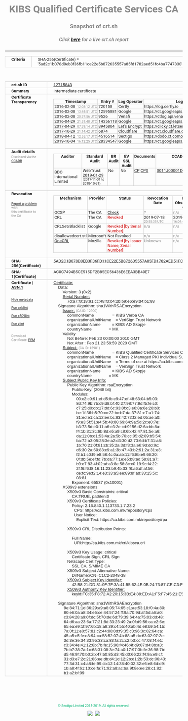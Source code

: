 # KIBS Qualified Certificate Services CA
### Snapshot of crt.sh
##### Click [here](https://crt.sh/?q=5AD2C1B078D0EB3F36FB11CE22E5B872635557A85FD1782AED51FC4BA7747330) for a live crt.sh report

---
<!DOCTYPE HTML PUBLIC "-//W3C//DTD HTML 4.0 Transitional//EN">
<HTML>
<HEAD>
  <META http-equiv="Content-Type" content="text/html; charset=UTF-8">
  <TITLE>crt.sh | 5ad2c1b078d0eb3f36fb11ce22e5b872635557a85fd1782aed51fc4ba7747330</TITLE>
  <META name="description" content="Free CT Log Certificate Search Tool from Sectigo (formerly Comodo CA)">
  <META name="keywords" content="crt.sh, CT, Certificate Transparency, Certificate Search, SSL Certificate, Sectigo, Comodo CA">
  <LINK href="//fonts.googleapis.com/css?family=Roboto+Mono|Roboto:400,400i,700,700i" rel="stylesheet">
  <STYLE type="text/css">
    a {
      white-space: nowrap;
    }
    body {
      color: #888888;
      font: 12pt Roboto, sans-serif;
      padding-top: 10px;
      text-align: center
    }
    form {
      margin: 0px
    }
    span {
      border-radius: 10px
    }
    span.heading {
      color: #888888;
      font: 12pt Roboto, sans-serif
    }
    span.title {
      background-color: #00B373;
      color: #FFFFFF;
      font: bold 18pt Roboto, sans-serif;
      padding: 0px 5px
    }
    span.text {
      color: #888888;
      font: 10pt Roboto, sans-serif
    }
    span.whiteongrey {
      background-color: #D9D9D6;
      color: #FFFFFF;
      font: bold 18pt Roboto, sans-serif;
      padding: 0px 5px
    }
    table {
      border-collapse: collapse;
      color: #222222;
      font: 10pt Roboto, sans-serif;
      margin-left: auto;
      margin-right: auto
    }
    table.options {
      border: none;
      margin-left: 10px
    }
    td, th {
      border: 1px solid #CCCCCC;
      padding: 0px 2px;
      text-align: left;
      vertical-align: top
    }
    td.outer, th.outer {
      border: 1px solid #CCCCCC;
      padding: 2px 20px;
      text-align: left
    }
    th.heading {
      color: #888888;
      font: bold italic 12pt Roboto, sans-serif;
      padding: 20px 0px 0px;
      text-align: center
    }
    th.options, td.options {
      border: none;
      vertical-align: middle
    }
    td.text {
      font: 10pt "Roboto Mono", sans-serif;
      padding: 2px 20px
    }
    td.heading {
      border: none;
      color: #888888;
      font: 12pt Roboto, sans-serif;
      padding-top: 20px;
      text-align: center
    }
    table.lint td, th {
      text-align: center
    }
    .button {
      background-color: #00B373;
      border-radius: 10px;
      color: #FFFFFF;
      font: bold 13pt Roboto, sans-serif
    }
    .copyright {
      font: 8pt Roboto, sans-serif;
      color: #00B373
    }
    .input {
      border: 1px solid #888888;
      font-weight: bold;
      text-align: center
    }
    .small {
      font: 8pt Roboto, sans-serif;
      color: #888888
    }
    .error {
      background-color: #FFDFDF;
      color: #CC0000;
      font-weight: bold
    }
    .fatal {
      background-color: #0000AA;
      color: #FFFFFF;
      font-weight: bold
    }
    .notice {
      background-color: #FFFFDF;
      color: #606000
    }
    .warning {
      background-color: #FFEFDF;
      color: #DF6000
    }
  </STYLE>
</HEAD>
<BODY>

<TABLE>
  <TR>
    <TH class="outer">Criteria</TH>
    <TD class="outer">SHA-256(Certificate) = '5ad2c1b078d0eb3f36fb11ce22e5b872635557a85fd1782aed51fc4ba7747330'</TD>
  </TR>
</TABLE>
<BR>
<TABLE>
  <TR>
    <TH class="outer">crt.sh ID</TH>
    <TD class="outer"><A href="?id=12715843">12715843</A></TD>
  </TR>
  <TR>
    <TH class="outer">Summary</TH>
    <TD class="outer">Intermediate certificate</TD>
  </TR>
  <TR>
    <TH class="outer">Certificate<BR>Transparency</TH>
    <TD class="outer">
<TABLE class="options" style="margin-left:0px">
  <TR>
    <TH>Timestamp</TH>
    <TH>Entry #</TH>
    <TH>Log Operator</TH>
    <TH>Log URL</TH>
  </TR>
  <TR>
    <TD>2016-02-08&nbsp; <FONT class="small">12:08:12 UTC</FONT></TD>
    <TD>720158</TD>
    <TD>Certly</TD>
    <TD>https://log.certly.io</TD>
  </TR>
  <TR>
    <TD>2016-02-08&nbsp; <FONT class="small">13:44:51 UTC</FONT></TD>
    <TD>12595881</TD>
    <TD>Google</TD>
    <TD>https://ct.googleapis.com/pilot</TD>
  </TR>
  <TR>
    <TD>2016-02-08&nbsp; <FONT class="small">20:37:56 UTC</FONT></TD>
    <TD>9526</TD>
    <TD>Venafi</TD>
    <TD>https://ctlog.api.venafi.com</TD>
  </TR>
  <TR>
    <TD>2016-04-29&nbsp; <FONT class="small">21:51:48 UTC</FONT></TD>
    <TD>14356118</TD>
    <TD>Google</TD>
    <TD>https://ct.googleapis.com/rocketeer</TD>
  </TR>
  <TR>
    <TD>2017-04-29&nbsp; <FONT class="small">07:39:14 UTC</FONT></TD>
    <TD>8945804</TD>
    <TD>Let's Encrypt</TD>
    <TD>https://clicky.ct.letsencrypt.org</TD>
  </TR>
  <TR>
    <TD>2017-10-29&nbsp; <FONT class="small">21:14:42 UTC</FONT></TD>
    <TD>6874</TD>
    <TD>Cloudflare</TD>
    <TD>https://ct.cloudflare.com/logs/nimbus2020</TD>
  </TR>
  <TR>
    <TD>2018-04-12&nbsp; <FONT class="small">12:55:17 UTC</FONT></TD>
    <TD>4516514</TD>
    <TD>Sectigo</TD>
    <TD>https://dodo.ct.comodo.com</TD>
  </TR>
  <TR>
    <TD>2019-10-04&nbsp; <FONT class="small">16:12:25 UTC</FONT></TD>
    <TD>28334547</TD>
    <TD>Google</TD>
    <TD>https://ct.googleapis.com/logs/argon2020</TD>
  </TR>
</TABLE>
    </TD>
  </TR>
  <TR>
    <TH class="outer">Audit details<BR>
      <DIV class="small" style="padding-top:3px">Disclosed via the
        <A href="//ccadb-public.secure.force.com/mozilla/PublicAllIntermediateCerts" target="_blank">CCADB</A></DIV>
    </TH>
    <TD class="outer">
<TABLE class="options" style="margin-left:0px">
  <TR>
    <TH>Auditor</TH>
    <TH>Standard Audit</TH>
    <TH>BR Audit</TH>
    <TH>EV SSL Audit</TH>
    <TH>Documents</TH>
    <TH>CCADB</TH>
    <TH>Root Owner / Certificate</TH>
  </TR>
  <TR>
    <TD style="vertical-align:middle">BDO International Limited</TD>
    <TD>WebTrust:
      <A href="https://www.cpacanada.ca/generichandlers/CPACHandler.ashx?attachmentid=224491" target="_blank">2019-01-29</A>
      <BR><FONT style="font-size:8pt">(2017-11-01 to 2018-10-31)</FONT></TD>
    <TD>No    <TD>No    <TD>
      <A href="https://www.websecurity.symantec.com/content/dam/websitesecurity/digitalassets/desktop/pdfs/repository/STN_CP.pdf" target="blank">CP</A>
      <A href="https://www.websecurity.symantec.com/content/dam/websitesecurity/digitalassets/desktop/pdfs/repository/STN%20CPS%20v3.10.pdf" target="blank">CPS</A>
    </TD>
    <TD><A href="//ccadb.force.com/0011J00001DZ0K8QAL" target="_blank">0011J00001DZ0K8QAL</A></TD>
    <TD><A href="/?id=68409">DigiCert</A></TD>
  </TR>
</TABLE>
    </TD>
  </TR>
  <TR>
    <TH class="outer">Revocation<BR><BR>
      <DIV class="small" style="padding-top:3px"><A href="?id=12715843&opt=problemreporting">Report a problem</A> with<BR>this certificate to the CA</DIV></TH>
    <TD class="outer">
      <TABLE class="options" style="margin-left:0px">
        <TR>
          <TH>Mechanism</TH>
          <TH>Provider</TH>
          <TH>Status</TH>
          <TH>Revocation Date</TH>
          <TH>Last Observed in CRL</TH>
          <TH>Last Checked <SPAN style="color:#CC0000;vertical-align:middle;font-size:70%;font-weight:normal">(Error)</SPAN></TH>
        </TR>
        <TR>
          <TD>OCSP</TD>
          <TD>The CA</TD>
          <TD><A href="?id=12715843&opt=ocsp">Check</A></TD>
          <TD><SPAN style="color:#888888">?</SPAN></TD>
          <TD><SPAN style="color:#888888">n/a</SPAN></TD>
          <TD><SPAN style="color:#888888">?</SPAN></TD>
        </TR>
        <TR>
          <TD>CRL</TD>
          <TD>The CA</TD>
          <TD><SPAN style="color:#CC0000">Revoked</SPAN></TD><TD>2019-07-18&nbsp; <FONT class="small">20:55:35 UTC</FONT></TD><TD>2019-07-19&nbsp; <FONT class="small">16:04:49 UTC</FONT></TD><TD>2019-12-04&nbsp; <FONT class="small">16:44:55 UTC</FONT></TD>
        </TR>
        <TR>
          <TD>CRLSet/Blacklist</TD>
          <TD>Google</TD>
          <TD><SPAN style="color:#CC0000">Revoked [by Serial Number]</SPAN></TD>
          <TD><SPAN style="color:#888888">n/a</SPAN></TD>
          <TD><SPAN style="color:#888888">n/a</SPAN></TD>
          <TD><SPAN style="color:#888888">n/a</SPAN></TD>
        </TR>
        <TR>
          <TD>disallowedcert.stl</TD>
          <TD>Microsoft</TD>
          <TD>Not Revoked</TD>
          <TD><SPAN style="color:#888888">n/a</SPAN></TD>
          <TD><SPAN style="color:#888888">n/a</SPAN></TD>
          <TD><SPAN style="color:#888888">n/a</SPAN></TD>
        </TR>
        <TR>
          <TD><A href="/mozilla-onecrl" target="_blank">OneCRL</A></TD>
          <TD>Mozilla</TD>
          <TD><SPAN style="color:#CC0000">Revoked [by Issuer Name, Serial Number]</SPAN></TD><TD><SPAN style="color:#888888">Unknown</SPAN></TD>
          <TD><SPAN style="color:#888888">n/a</SPAN></TD>
          <TD><SPAN style="color:#888888">n/a</SPAN></TD>
        </TR>
      </TABLE>
    </TD>
  </TR>
  <TR>
    <TH class="outer">SHA-256(Certificate)</TH>
    <TD class="outer"><A href="//censys.io/certificates/5ad2c1b078d0eb3f36fb11ce22e5b872635557a85fd1782aed51fc4ba7747330">5AD2C1B078D0EB3F36FB11CE22E5B872635557A85FD1782AED51FC4BA7747330</A></TD>
  </TR>
  <TR>
    <TH class="outer">SHA-1(Certificate)</TH>
    <TD class="outer">AC0C7494B5CE515DF2B85EC56436E6EEA3BB40E7</TD>
  </TR>
  <TR>
    <TH class="outer">Certificate | <A href="?asn1=12715843">ASN.1</A>
      <SPAN class="small"><BR>
      <BR><BR><A href="?id=12715843&opt=nometadata">Hide metadata</A>
      <BR><BR><A href="?id=12715843&opt=cablint">Run cablint</A>
      <BR><BR><A href="?id=12715843&opt=x509lint">Run x509lint</A>
      <BR><BR><A href="?id=12715843&opt=zlint">Run zlint</A>
      <BR><BR><BR>Download Certificate: <A href="?d=12715843">PEM</A>
      </SPAN>
    </TH>
    <TD class="text"><A href="?d=12715843">Certificate:</A><BR>&nbsp;&nbsp;&nbsp;&nbsp;Data:<BR>&nbsp;&nbsp;&nbsp;&nbsp;&nbsp;&nbsp;&nbsp;&nbsp;Version:&nbsp;3&nbsp;(0x2)<BR>&nbsp;&nbsp;&nbsp;&nbsp;&nbsp;&nbsp;&nbsp;&nbsp;<A href="?serial=7da7f01891cc48f3b42bb9e6e9d4b188">Serial&nbsp;Number:</A><BR>&nbsp;&nbsp;&nbsp;&nbsp;&nbsp;&nbsp;&nbsp;&nbsp;&nbsp;&nbsp;&nbsp;&nbsp;7d:a7:f0:18:91:cc:48:f3:b4:2b:b9:e6:e9:d4:b1:88<BR>&nbsp;&nbsp;&nbsp;&nbsp;Signature&nbsp;Algorithm:&nbsp;sha1WithRSAEncryption<BR>&nbsp;&nbsp;&nbsp;&nbsp;&nbsp;&nbsp;&nbsp;&nbsp;<A href="?caid=12900">Issuer:</A> <SPAN class="small">(CA ID: 12900)</SPAN><BR>&nbsp;&nbsp;&nbsp;&nbsp;&nbsp;&nbsp;&nbsp;&nbsp;&nbsp;&nbsp;&nbsp;&nbsp;commonName&nbsp;&nbsp;&nbsp;&nbsp;&nbsp;&nbsp;&nbsp;&nbsp;&nbsp;&nbsp;&nbsp;&nbsp;&nbsp;&nbsp;&nbsp;&nbsp;=&nbsp;KIBS&nbsp;Verba&nbsp;CA<BR>&nbsp;&nbsp;&nbsp;&nbsp;&nbsp;&nbsp;&nbsp;&nbsp;&nbsp;&nbsp;&nbsp;&nbsp;organizationalUnitName&nbsp;&nbsp;&nbsp;&nbsp;=&nbsp;VeriSign&nbsp;Trust&nbsp;Network<BR>&nbsp;&nbsp;&nbsp;&nbsp;&nbsp;&nbsp;&nbsp;&nbsp;&nbsp;&nbsp;&nbsp;&nbsp;organizationName&nbsp;&nbsp;&nbsp;&nbsp;&nbsp;&nbsp;&nbsp;&nbsp;&nbsp;&nbsp;=&nbsp;KIBS&nbsp;AD&nbsp;Skopje<BR>&nbsp;&nbsp;&nbsp;&nbsp;&nbsp;&nbsp;&nbsp;&nbsp;&nbsp;&nbsp;&nbsp;&nbsp;countryName&nbsp;&nbsp;&nbsp;&nbsp;&nbsp;&nbsp;&nbsp;&nbsp;&nbsp;&nbsp;&nbsp;&nbsp;&nbsp;&nbsp;&nbsp;=&nbsp;MK<BR>&nbsp;&nbsp;&nbsp;&nbsp;&nbsp;&nbsp;&nbsp;&nbsp;Validity<BR>&nbsp;&nbsp;&nbsp;&nbsp;&nbsp;&nbsp;&nbsp;&nbsp;&nbsp;&nbsp;&nbsp;&nbsp;Not&nbsp;Before:&nbsp;Feb&nbsp;23&nbsp;00:00:00&nbsp;2010&nbsp;GMT<BR>&nbsp;&nbsp;&nbsp;&nbsp;&nbsp;&nbsp;&nbsp;&nbsp;&nbsp;&nbsp;&nbsp;&nbsp;Not&nbsp;After&nbsp;:&nbsp;Feb&nbsp;21&nbsp;23:59:59&nbsp;2020&nbsp;GMT<BR>&nbsp;&nbsp;&nbsp;&nbsp;&nbsp;&nbsp;&nbsp;&nbsp;<A href="?caid=12901">Subject:</A> <SPAN class="small">(CA ID: 12901)</SPAN><BR>&nbsp;&nbsp;&nbsp;&nbsp;&nbsp;&nbsp;&nbsp;&nbsp;&nbsp;&nbsp;&nbsp;&nbsp;commonName&nbsp;&nbsp;&nbsp;&nbsp;&nbsp;&nbsp;&nbsp;&nbsp;&nbsp;&nbsp;&nbsp;&nbsp;&nbsp;&nbsp;&nbsp;&nbsp;=&nbsp;KIBS&nbsp;Qualified&nbsp;Certificate&nbsp;Services&nbsp;CA<BR>&nbsp;&nbsp;&nbsp;&nbsp;&nbsp;&nbsp;&nbsp;&nbsp;&nbsp;&nbsp;&nbsp;&nbsp;organizationalUnitName&nbsp;&nbsp;&nbsp;&nbsp;=&nbsp;Class&nbsp;2&nbsp;Managed&nbsp;PKI&nbsp;Individual&nbsp;Subscriber&nbsp;CA<BR>&nbsp;&nbsp;&nbsp;&nbsp;&nbsp;&nbsp;&nbsp;&nbsp;&nbsp;&nbsp;&nbsp;&nbsp;organizationalUnitName&nbsp;&nbsp;&nbsp;&nbsp;=&nbsp;Terms&nbsp;of&nbsp;use&nbsp;at&nbsp;https://ca.kibs.com.mk/repository/rpa&nbsp;(c)10<BR>&nbsp;&nbsp;&nbsp;&nbsp;&nbsp;&nbsp;&nbsp;&nbsp;&nbsp;&nbsp;&nbsp;&nbsp;organizationalUnitName&nbsp;&nbsp;&nbsp;&nbsp;=&nbsp;VeriSign&nbsp;Trust&nbsp;Network<BR>&nbsp;&nbsp;&nbsp;&nbsp;&nbsp;&nbsp;&nbsp;&nbsp;&nbsp;&nbsp;&nbsp;&nbsp;organizationName&nbsp;&nbsp;&nbsp;&nbsp;&nbsp;&nbsp;&nbsp;&nbsp;&nbsp;&nbsp;=&nbsp;KIBS&nbsp;AD&nbsp;Skopje<BR>&nbsp;&nbsp;&nbsp;&nbsp;&nbsp;&nbsp;&nbsp;&nbsp;&nbsp;&nbsp;&nbsp;&nbsp;countryName&nbsp;&nbsp;&nbsp;&nbsp;&nbsp;&nbsp;&nbsp;&nbsp;&nbsp;&nbsp;&nbsp;&nbsp;&nbsp;&nbsp;&nbsp;=&nbsp;MK<BR>&nbsp;&nbsp;&nbsp;&nbsp;&nbsp;&nbsp;&nbsp;&nbsp;<A href="?spkisha256=e08dcf2fcb10582cb8cf024aa35d45aa85f26a8aa4fbde7e9d916e8e791c8184">Subject&nbsp;Public&nbsp;Key&nbsp;Info:</A><BR>&nbsp;&nbsp;&nbsp;&nbsp;&nbsp;&nbsp;&nbsp;&nbsp;&nbsp;&nbsp;&nbsp;&nbsp;Public&nbsp;Key&nbsp;Algorithm:&nbsp;rsaEncryption<BR>&nbsp;&nbsp;&nbsp;&nbsp;&nbsp;&nbsp;&nbsp;&nbsp;&nbsp;&nbsp;&nbsp;&nbsp;&nbsp;&nbsp;&nbsp;&nbsp;Public-Key:&nbsp;(2048&nbsp;bit)<BR>&nbsp;&nbsp;&nbsp;&nbsp;&nbsp;&nbsp;&nbsp;&nbsp;&nbsp;&nbsp;&nbsp;&nbsp;&nbsp;&nbsp;&nbsp;&nbsp;Modulus:<BR>&nbsp;&nbsp;&nbsp;&nbsp;&nbsp;&nbsp;&nbsp;&nbsp;&nbsp;&nbsp;&nbsp;&nbsp;&nbsp;&nbsp;&nbsp;&nbsp;&nbsp;&nbsp;&nbsp;&nbsp;00:c2:c9:91:ef:d5:fb:e9:47:ef:48:63:04:b5:03:<BR>&nbsp;&nbsp;&nbsp;&nbsp;&nbsp;&nbsp;&nbsp;&nbsp;&nbsp;&nbsp;&nbsp;&nbsp;&nbsp;&nbsp;&nbsp;&nbsp;&nbsp;&nbsp;&nbsp;&nbsp;8d:74:9b:7b:c9:d8:bf:40:27:98:77:9d:fb:fe:c0:<BR>&nbsp;&nbsp;&nbsp;&nbsp;&nbsp;&nbsp;&nbsp;&nbsp;&nbsp;&nbsp;&nbsp;&nbsp;&nbsp;&nbsp;&nbsp;&nbsp;&nbsp;&nbsp;&nbsp;&nbsp;c7:25:d0:db:17:dd:6c:93:0f:c3:e6:8a:6e:20:b0:<BR>&nbsp;&nbsp;&nbsp;&nbsp;&nbsp;&nbsp;&nbsp;&nbsp;&nbsp;&nbsp;&nbsp;&nbsp;&nbsp;&nbsp;&nbsp;&nbsp;&nbsp;&nbsp;&nbsp;&nbsp;be:1f:36:b5:70:cc:22:bc:b7:da:37:81:e7:a1:74:<BR>&nbsp;&nbsp;&nbsp;&nbsp;&nbsp;&nbsp;&nbsp;&nbsp;&nbsp;&nbsp;&nbsp;&nbsp;&nbsp;&nbsp;&nbsp;&nbsp;&nbsp;&nbsp;&nbsp;&nbsp;31:ed:e1:ca:12:ee:bc:83:42:72:f2:ed:0b:ae:a0:<BR>&nbsp;&nbsp;&nbsp;&nbsp;&nbsp;&nbsp;&nbsp;&nbsp;&nbsp;&nbsp;&nbsp;&nbsp;&nbsp;&nbsp;&nbsp;&nbsp;&nbsp;&nbsp;&nbsp;&nbsp;f9:e3:5f:51:e4:5b:48:88:69:64:9a:5d:2c:e0:7e:<BR>&nbsp;&nbsp;&nbsp;&nbsp;&nbsp;&nbsp;&nbsp;&nbsp;&nbsp;&nbsp;&nbsp;&nbsp;&nbsp;&nbsp;&nbsp;&nbsp;&nbsp;&nbsp;&nbsp;&nbsp;b3:73:5d:e0:11:a6:e3:2e:cd:9f:56:d2:6a:bb:8a:<BR>&nbsp;&nbsp;&nbsp;&nbsp;&nbsp;&nbsp;&nbsp;&nbsp;&nbsp;&nbsp;&nbsp;&nbsp;&nbsp;&nbsp;&nbsp;&nbsp;&nbsp;&nbsp;&nbsp;&nbsp;f4:1b:31:3c:6b:8d:e5:a9:c8:6b:42:47:81:5e:a6:<BR>&nbsp;&nbsp;&nbsp;&nbsp;&nbsp;&nbsp;&nbsp;&nbsp;&nbsp;&nbsp;&nbsp;&nbsp;&nbsp;&nbsp;&nbsp;&nbsp;&nbsp;&nbsp;&nbsp;&nbsp;da:11:0b:d1:53:4a:2a:5b:70:cc:05:d2:89:b5:54:<BR>&nbsp;&nbsp;&nbsp;&nbsp;&nbsp;&nbsp;&nbsp;&nbsp;&nbsp;&nbsp;&nbsp;&nbsp;&nbsp;&nbsp;&nbsp;&nbsp;&nbsp;&nbsp;&nbsp;&nbsp;ba:72:a3:05:28:3e:a2:d3:30:d2:73:6d:b7:31:a8:<BR>&nbsp;&nbsp;&nbsp;&nbsp;&nbsp;&nbsp;&nbsp;&nbsp;&nbsp;&nbsp;&nbsp;&nbsp;&nbsp;&nbsp;&nbsp;&nbsp;&nbsp;&nbsp;&nbsp;&nbsp;1b:70:21:0f:81:cb:35:2a:3d:f3:3a:e6:9d:dd:9c:<BR>&nbsp;&nbsp;&nbsp;&nbsp;&nbsp;&nbsp;&nbsp;&nbsp;&nbsp;&nbsp;&nbsp;&nbsp;&nbsp;&nbsp;&nbsp;&nbsp;&nbsp;&nbsp;&nbsp;&nbsp;d6:30:2a:60:83:c9:a1:3b:47:43:b2:91:2a:31:e3:<BR>&nbsp;&nbsp;&nbsp;&nbsp;&nbsp;&nbsp;&nbsp;&nbsp;&nbsp;&nbsp;&nbsp;&nbsp;&nbsp;&nbsp;&nbsp;&nbsp;&nbsp;&nbsp;&nbsp;&nbsp;f2:b1:c0:f9:e8:58:4c:0a:ab:11:f6:8b:e9:66:20:<BR>&nbsp;&nbsp;&nbsp;&nbsp;&nbsp;&nbsp;&nbsp;&nbsp;&nbsp;&nbsp;&nbsp;&nbsp;&nbsp;&nbsp;&nbsp;&nbsp;&nbsp;&nbsp;&nbsp;&nbsp;0f:db:5e:ef:fd:7b:da:77:1e:e5:b8:ad:58:81:a7:<BR>&nbsp;&nbsp;&nbsp;&nbsp;&nbsp;&nbsp;&nbsp;&nbsp;&nbsp;&nbsp;&nbsp;&nbsp;&nbsp;&nbsp;&nbsp;&nbsp;&nbsp;&nbsp;&nbsp;&nbsp;b9:e7:83:4f:02:af:a3:8e:58:8c:c0:19:9c:f4:22:<BR>&nbsp;&nbsp;&nbsp;&nbsp;&nbsp;&nbsp;&nbsp;&nbsp;&nbsp;&nbsp;&nbsp;&nbsp;&nbsp;&nbsp;&nbsp;&nbsp;&nbsp;&nbsp;&nbsp;&nbsp;2f:f6:f6:f8:16:11:23:b9:4b:33:f8:a6:df:af:56:<BR>&nbsp;&nbsp;&nbsp;&nbsp;&nbsp;&nbsp;&nbsp;&nbsp;&nbsp;&nbsp;&nbsp;&nbsp;&nbsp;&nbsp;&nbsp;&nbsp;&nbsp;&nbsp;&nbsp;&nbsp;de:fc:9e:f2:14:e3:33:a5:ee:89:8f:ad:33:15:5c:<BR>&nbsp;&nbsp;&nbsp;&nbsp;&nbsp;&nbsp;&nbsp;&nbsp;&nbsp;&nbsp;&nbsp;&nbsp;&nbsp;&nbsp;&nbsp;&nbsp;&nbsp;&nbsp;&nbsp;&nbsp;08:81<BR>&nbsp;&nbsp;&nbsp;&nbsp;&nbsp;&nbsp;&nbsp;&nbsp;&nbsp;&nbsp;&nbsp;&nbsp;&nbsp;&nbsp;&nbsp;&nbsp;Exponent:&nbsp;65537&nbsp;(0x10001)<BR>&nbsp;&nbsp;&nbsp;&nbsp;&nbsp;&nbsp;&nbsp;&nbsp;X509v3&nbsp;extensions:<BR>&nbsp;&nbsp;&nbsp;&nbsp;&nbsp;&nbsp;&nbsp;&nbsp;&nbsp;&nbsp;&nbsp;&nbsp;X509v3&nbsp;Basic&nbsp;Constraints:&nbsp;critical<BR>&nbsp;&nbsp;&nbsp;&nbsp;&nbsp;&nbsp;&nbsp;&nbsp;&nbsp;&nbsp;&nbsp;&nbsp;&nbsp;&nbsp;&nbsp;&nbsp;CA:TRUE,&nbsp;pathlen:0<BR>&nbsp;&nbsp;&nbsp;&nbsp;&nbsp;&nbsp;&nbsp;&nbsp;&nbsp;&nbsp;&nbsp;&nbsp;X509v3&nbsp;Certificate&nbsp;Policies:&nbsp;<BR>&nbsp;&nbsp;&nbsp;&nbsp;&nbsp;&nbsp;&nbsp;&nbsp;&nbsp;&nbsp;&nbsp;&nbsp;&nbsp;&nbsp;&nbsp;&nbsp;Policy:&nbsp;2.16.840.1.113733.1.7.23.2<BR>&nbsp;&nbsp;&nbsp;&nbsp;&nbsp;&nbsp;&nbsp;&nbsp;&nbsp;&nbsp;&nbsp;&nbsp;&nbsp;&nbsp;&nbsp;&nbsp;&nbsp;&nbsp;CPS:&nbsp;https://ca.kibs.com.mk/repository/cps<BR>&nbsp;&nbsp;&nbsp;&nbsp;&nbsp;&nbsp;&nbsp;&nbsp;&nbsp;&nbsp;&nbsp;&nbsp;&nbsp;&nbsp;&nbsp;&nbsp;&nbsp;&nbsp;User&nbsp;Notice:<BR>&nbsp;&nbsp;&nbsp;&nbsp;&nbsp;&nbsp;&nbsp;&nbsp;&nbsp;&nbsp;&nbsp;&nbsp;&nbsp;&nbsp;&nbsp;&nbsp;&nbsp;&nbsp;&nbsp;&nbsp;Explicit&nbsp;Text:&nbsp;https://ca.kibs.com.mk/repository/rpa<BR><BR>&nbsp;&nbsp;&nbsp;&nbsp;&nbsp;&nbsp;&nbsp;&nbsp;&nbsp;&nbsp;&nbsp;&nbsp;X509v3&nbsp;CRL&nbsp;Distribution&nbsp;Points:&nbsp;<BR><BR>&nbsp;&nbsp;&nbsp;&nbsp;&nbsp;&nbsp;&nbsp;&nbsp;&nbsp;&nbsp;&nbsp;&nbsp;&nbsp;&nbsp;&nbsp;&nbsp;Full&nbsp;Name:<BR>&nbsp;&nbsp;&nbsp;&nbsp;&nbsp;&nbsp;&nbsp;&nbsp;&nbsp;&nbsp;&nbsp;&nbsp;&nbsp;&nbsp;&nbsp;&nbsp;&nbsp;&nbsp;URI:http://ca.kibs.com.mk/crl/kibsca.crl<BR><BR>&nbsp;&nbsp;&nbsp;&nbsp;&nbsp;&nbsp;&nbsp;&nbsp;&nbsp;&nbsp;&nbsp;&nbsp;X509v3&nbsp;Key&nbsp;Usage:&nbsp;critical<BR>&nbsp;&nbsp;&nbsp;&nbsp;&nbsp;&nbsp;&nbsp;&nbsp;&nbsp;&nbsp;&nbsp;&nbsp;&nbsp;&nbsp;&nbsp;&nbsp;Certificate&nbsp;Sign,&nbsp;CRL&nbsp;Sign<BR>&nbsp;&nbsp;&nbsp;&nbsp;&nbsp;&nbsp;&nbsp;&nbsp;&nbsp;&nbsp;&nbsp;&nbsp;Netscape&nbsp;Cert&nbsp;Type:&nbsp;<BR>&nbsp;&nbsp;&nbsp;&nbsp;&nbsp;&nbsp;&nbsp;&nbsp;&nbsp;&nbsp;&nbsp;&nbsp;&nbsp;&nbsp;&nbsp;&nbsp;SSL&nbsp;CA,&nbsp;S/MIME&nbsp;CA<BR>&nbsp;&nbsp;&nbsp;&nbsp;&nbsp;&nbsp;&nbsp;&nbsp;&nbsp;&nbsp;&nbsp;&nbsp;X509v3&nbsp;Subject&nbsp;Alternative&nbsp;Name:&nbsp;<BR>&nbsp;&nbsp;&nbsp;&nbsp;&nbsp;&nbsp;&nbsp;&nbsp;&nbsp;&nbsp;&nbsp;&nbsp;&nbsp;&nbsp;&nbsp;&nbsp;DirName:/CN=C1C2-2048-38<BR>&nbsp;&nbsp;&nbsp;&nbsp;&nbsp;&nbsp;&nbsp;&nbsp;&nbsp;&nbsp;&nbsp;&nbsp;<A href="?ski=42b821dd810f7f3a4155624e0b247387cec3f1ab">X509v3&nbsp;Subject&nbsp;Key&nbsp;Identifier:</A><BR>&nbsp;&nbsp;&nbsp;&nbsp;&nbsp;&nbsp;&nbsp;&nbsp;&nbsp;&nbsp;&nbsp;&nbsp;&nbsp;&nbsp;&nbsp;&nbsp;42:B8:21:DD:81:0F:7F:3A:41:55:62:4E:0B:24:73:87:CE:C3:F1:AB<BR>&nbsp;&nbsp;&nbsp;&nbsp;&nbsp;&nbsp;&nbsp;&nbsp;&nbsp;&nbsp;&nbsp;&nbsp;<A href="?ski=fc35f872a220153be488eda1f5f74521e50e9e77">X509v3&nbsp;Authority&nbsp;Key&nbsp;Identifier:</A><BR>&nbsp;&nbsp;&nbsp;&nbsp;&nbsp;&nbsp;&nbsp;&nbsp;&nbsp;&nbsp;&nbsp;&nbsp;&nbsp;&nbsp;&nbsp;&nbsp;keyid:FC:35:F8:72:A2:20:15:3B:E4:88:ED:A1:F5:F7:45:21:E5:0E:9E:77<BR><BR>&nbsp;&nbsp;&nbsp;&nbsp;Signature&nbsp;Algorithm:&nbsp;sha1WithRSAEncryption<BR>&nbsp;&nbsp;&nbsp;&nbsp;&nbsp;&nbsp;&nbsp;&nbsp;&nbsp;9e:84:71:1d:36:29:a9:a8:05:74:65:c1:ae:53:18:f0:4a:80:<BR>&nbsp;&nbsp;&nbsp;&nbsp;&nbsp;&nbsp;&nbsp;&nbsp;&nbsp;80:e6:0a:a8:34:e5:ce:44:57:24:ff:9a:70:9d:af:5d:a6:a0:<BR>&nbsp;&nbsp;&nbsp;&nbsp;&nbsp;&nbsp;&nbsp;&nbsp;&nbsp;c3:84:28:a9:0f:dc:5f:70:de:6d:79:39:64:4a:75:03:dd:48:<BR>&nbsp;&nbsp;&nbsp;&nbsp;&nbsp;&nbsp;&nbsp;&nbsp;&nbsp;64:d6:aa:23:6a:77:21:9d:33:23:49:2a:0f:d9:56:ca:e2:6e:<BR>&nbsp;&nbsp;&nbsp;&nbsp;&nbsp;&nbsp;&nbsp;&nbsp;&nbsp;65:ea:e9:1f:97:6b:18:a8:39:c4:55:40:ab:4d:e8:b9:54:1b:<BR>&nbsp;&nbsp;&nbsp;&nbsp;&nbsp;&nbsp;&nbsp;&nbsp;&nbsp;7a:0f:11:e0:57:81:c2:44:80:0d:f9:35:c3:96:3c:02:64:ca:<BR>&nbsp;&nbsp;&nbsp;&nbsp;&nbsp;&nbsp;&nbsp;&nbsp;&nbsp;45:a5:c5:fe:e8:94:ca:58:52:07:4b:88:a5:dc:63:02:97:2e:<BR>&nbsp;&nbsp;&nbsp;&nbsp;&nbsp;&nbsp;&nbsp;&nbsp;&nbsp;3d:3e:3e:34:33:95:33:ca:83:fa:2c:c2:b3:cc:47:03:f4:e1:<BR>&nbsp;&nbsp;&nbsp;&nbsp;&nbsp;&nbsp;&nbsp;&nbsp;&nbsp;c3:34:4e:41:12:8b:7b:fe:15:96:f4:46:4f:d9:07:d4:8b:a3:<BR>&nbsp;&nbsp;&nbsp;&nbsp;&nbsp;&nbsp;&nbsp;&nbsp;&nbsp;7b:b7:38:7a:1c:68:31:08:3e:74:a0:17:97:3b:fe:36:98:7b:<BR>&nbsp;&nbsp;&nbsp;&nbsp;&nbsp;&nbsp;&nbsp;&nbsp;&nbsp;d5:46:9f:70:b0:2b:47:b0:85:d3:45:d0:66:22:f4:9a:e9:cf:<BR>&nbsp;&nbsp;&nbsp;&nbsp;&nbsp;&nbsp;&nbsp;&nbsp;&nbsp;31:d3:e7:2c:21:86:ee:db:d4:1d:12:2b:d1:2b:53:dc:06:43:<BR>&nbsp;&nbsp;&nbsp;&nbsp;&nbsp;&nbsp;&nbsp;&nbsp;&nbsp;77:3d:31:c4:a8:fe:99:cb:12:14:38:40:02:32:e6:e8:6d:d9:<BR>&nbsp;&nbsp;&nbsp;&nbsp;&nbsp;&nbsp;&nbsp;&nbsp;&nbsp;1b:a8:4f:61:10:ce:fa:71:92:a8:ac:ba:9f:8e:ee:28:c1:82:<BR>&nbsp;&nbsp;&nbsp;&nbsp;&nbsp;&nbsp;&nbsp;&nbsp;&nbsp;b1:a2:bf:99<BR>    </TD>
  </TR>
</TABLE>

  <BR><BR><BR>

  <P class="copyright">&copy; Sectigo Limited 2015-2019. All rights reserved.</P>
  <DIV>
    <A href="https://sectigo.com/"><IMG src="/sectigo_s.png"></A>
    &nbsp;<A href="https://github.com/crtsh"><IMG src="/GitHub-Mark-32px.png"></A>
  </DIV>
</BODY>
</HTML>

